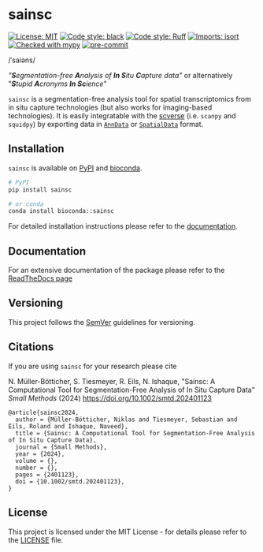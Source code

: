 # sainsc

[![License: MIT](https://img.shields.io/badge/License-MIT-yellow.svg)](https://opensource.org/licenses/MIT)
[![Code style: black](https://img.shields.io/badge/code%20style-black-000000.svg)](https://github.com/psf/black)
[![Code style: Ruff](https://img.shields.io/endpoint?url=https://raw.githubusercontent.com/astral-sh/ruff/main/assets/badge/v2.json)](https://github.com/astral-sh/ruff)
[![Imports: isort](https://img.shields.io/badge/%20imports-isort-%231674b1?style=flat&labelColor=ef8336)](https://pycqa.github.io/isort/)
[![Checked with mypy](https://www.mypy-lang.org/static/mypy_badge.svg)](http://mypy-lang.org/)
[![pre-commit](https://img.shields.io/badge/pre--commit-enabled-brightgreen?logo=pre-commit)](https://github.com/pre-commit/pre-commit)

/ˈsaiəns/

_"**S**egmentation-free **A**nalysis of **In S**itu **C**apture data"_
or alternatively
"_**S**tupid **A**cronyms **In Sc**ience_"

`sainsc` is a segmentation-free analysis tool for spatial transcriptomics from in situ
capture technologies (but also works for imaging-based technologies). It is easily
integratable with the [scverse](https://github.com/scverse) (i.e. `scanpy` and `squidpy`)
by exporting data in [`AnnData`](https://anndata.readthedocs.io/) or
[`SpatialData`](https://spatialdata.scverse.org/) format.

## Installation

`sainsc` is available on [PyPI](https://pypi.org/) and [bioconda](https://bioconda.github.io/).

```sh
# PyPI
pip install sainsc
```

```sh
# or conda
conda install bioconda::sainsc
```

For detailed installation instructions please refer to the
[documentation](https://sainsc.readthedocs.io/page/installation.html).

## Documentation

For an extensive documentation of the package please refer to the
[ReadTheDocs page](https://sainsc.readthedocs.io)

## Versioning

This project follows the [SemVer](https://semver.org/) guidelines for versioning.

## Citations

If you are using `sainsc` for your research please cite

N. Müller-Bötticher, S. Tiesmeyer, R. Eils, N. Ishaque, "Sainsc: A Computational Tool
for Segmentation-Free Analysis of In Situ Capture Data" *Small Methods* (2024)
https://doi.org/10.1002/smtd.202401123

```
@article{sainsc2024,
  author = {Müller-Bötticher, Niklas and Tiesmeyer, Sebastian and Eils, Roland and Ishaque, Naveed},
  title = {Sainsc: A Computational Tool for Segmentation-Free Analysis of In Situ Capture Data},
  journal = {Small Methods},
  year = {2024},
  volume = {},
  number = {},
  pages = {2401123},
  doi = {10.1002/smtd.202401123},
}
```

## License

This project is licensed under the MIT License - for details please refer to the
[LICENSE](./LICENSE) file.
